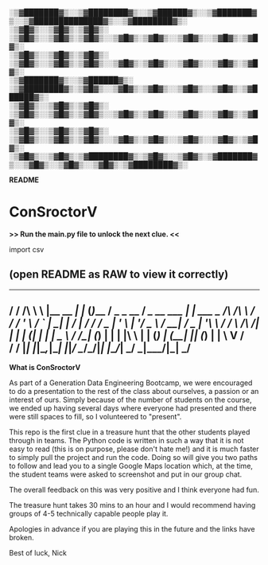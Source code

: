 
░▒▓███████▓▒░░▒▓████████▓▒░░▒▓██████▓▒░░▒▓███████▓▒░░▒▓██████████████▓▒░░▒▓████████▓▒░ 
░▒▓█▓▒░░▒▓█▓▒░▒▓█▓▒░      ░▒▓█▓▒░░▒▓█▓▒░▒▓█▓▒░░▒▓█▓▒░▒▓█▓▒░░▒▓█▓▒░░▒▓█▓▒░▒▓█▓▒░        
░▒▓█▓▒░░▒▓█▓▒░▒▓█▓▒░      ░▒▓█▓▒░░▒▓█▓▒░▒▓█▓▒░░▒▓█▓▒░▒▓█▓▒░░▒▓█▓▒░░▒▓█▓▒░▒▓█▓▒░        
░▒▓███████▓▒░░▒▓██████▓▒░ ░▒▓████████▓▒░▒▓█▓▒░░▒▓█▓▒░▒▓█▓▒░░▒▓█▓▒░░▒▓█▓▒░▒▓██████▓▒░   
░▒▓█▓▒░░▒▓█▓▒░▒▓█▓▒░      ░▒▓█▓▒░░▒▓█▓▒░▒▓█▓▒░░▒▓█▓▒░▒▓█▓▒░░▒▓█▓▒░░▒▓█▓▒░▒▓█▓▒░        
░▒▓█▓▒░░▒▓█▓▒░▒▓█▓▒░      ░▒▓█▓▒░░▒▓█▓▒░▒▓█▓▒░░▒▓█▓▒░▒▓█▓▒░░▒▓█▓▒░░▒▓█▓▒░▒▓█▓▒░        
░▒▓█▓▒░░▒▓█▓▒░▒▓████████▓▒░▒▓█▓▒░░▒▓█▓▒░▒▓███████▓▒░░▒▓█▓▒░░▒▓█▓▒░░▒▓█▓▒░▒▓████████▓▒░ 
                                                                                     
**README** 

# ConSroctorV
**>> Run the main.py file to unlock the next clue. <<**

import csv

(open README as RAW to view it correctly)
-------------------------------------------------------------------------------------------- 
 __    __ _           _     _         ___            __                _                    
/ / /\ \ \ |__   __ _| |_  (_)___    / __\___  _ __ / _\_ __ ___   ___| |_ ___  _ __/\   /\ 
\ \/  \/ / '_ \ / _` | __| | / __|  / /  / _ \| '_ \\ \| '__/ _ \ / __| __/ _ \| '__\ \ / / 
 \  /\  /| | | | (_| | |_  | \__ \ / /__| (_) | | | |\ \ | | (_) | (__| || (_) | |   \ V /  
  \/  \/ |_| |_|\__,_|\__| |_|___/ \____/\___/|_| |_\__/_|  \___/ \___|\__\___/|_|    \_/   
--------------------------------------------------------------------------------------------                                                                                            

**What is ConSroctorV**                                                                                                                                                         
                                                                                                                                                           
As part of a Generation Data Engineering Bootcamp, we were encouraged to do a presentation to the rest of the class about ourselves, a passion or an interest of ours. Simply because of the number of students on the course, we ended up having several days where everyone had presented and there were still spaces to fill, so I volunteered to "present". 

This repo is the first clue in a treasure hunt that the other students played through in teams. The Python code is written in such a way that it is not easy to read (this is on purpose, please don't hate me!) and it is much faster to simply pull the project and run the code. Doing so will give you two paths to follow and lead you to a single Google Maps location which, at the time, the student teams were asked to screenshot and put in our group chat.

The overall feedback on this was very positive and I think everyone had fun.

The treasure hunt takes 30 mins to an hour and I would recommend having groups of 4-5 technically capable people play it.

Apologies in advance if you are playing this in the future and the links have broken.

Best of luck,
Nick
